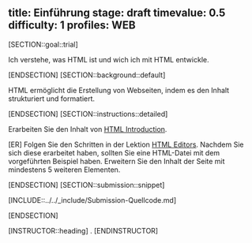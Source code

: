 title: Einführung
stage: draft
timevalue: 0.5
difficulty: 1
profiles: WEB
---
[SECTION::goal::trial]

Ich verstehe, was HTML ist und wich ich mit HTML entwickle.

[ENDSECTION]
[SECTION::background::default]

HTML ermöglicht die Erstellung von Webseiten, indem es den Inhalt strukturiert und formatiert.

[ENDSECTION]
[SECTION::instructions::detailed]

Erarbeiten Sie den Inhalt von [HTML Introduction](https://www.w3schools.com/html/html_intro.asp).

[ER] Folgen Sie den Schritten in der Lektion [HTML Editors](https://www.w3schools.com/html/html_editors.asp). Nachdem Sie sich diese erarbeitet haben, sollten Sie eine HTML-Datei mit dem vorgeführten Beispiel haben. Erweitern Sie den Inhalt der Seite mit mindestens 5 weiteren Elementen.

[ENDSECTION]
[SECTION::submission::snippet]

[INCLUDE::../../_include/Submission-Quellcode.md]

[ENDSECTION]

[INSTRUCTOR::heading]
.
[ENDINSTRUCTOR]

